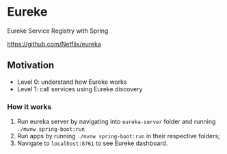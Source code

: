 # Eureke 

Eureke Service Registry with Spring

https://github.com/Netflix/eureka

## Motivation

- Level 0: understand how Eureke works
- Level 1: call services using Eureke discovery

### How it works

1. Run eureka server by navigating into `eureka-server` folder and running `./mvnw spring-boot:run`
2. Run apps by running `./mvnw spring-boot:run` in their respective folders;
3. Navigate to `localhost:8761` to see Eureke dashboard.



